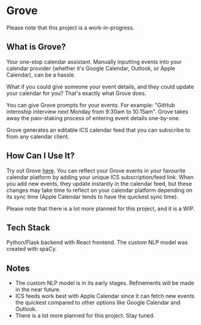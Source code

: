# Grove

Please note that this project is a work-in-progress.

## What is Grove?
Your one-stop calendar assistant. Manually inputting events into your calendar provider (whether it's Google Calendar, Outlook, or Apple Calendar), can be a hassle.

What if you could give someone your event details, and they could update your calendar for you? That's exactly what Grove does.

You can give Grove prompts for your events. For example: "GitHub internship interview next Monday from 9:30am to 10:15am". Grove takes away the pain-staking process of entering event details one-by-one.

Grove generates an editable ICS calendar feed that you can subscribe to from any calendar client.

## How Can I Use It?
Try out Grove [here](https://d3c1t09rjq982a.cloudfront.net). You can reflect your Grove events in your favourite calendar platform by adding your unique ICS subscription/feed link. When you add new events, they update instantly in the calendar feed, but these changes may take time to reflect on your calendar platform depending on its sync time (Apple Calendar tends to have the quickest sync time).

Please note that there is a lot more planned for this project, and it is a WIP.


## Tech Stack
Python/Flask backend with React frontend. The custom NLP model was created with spaCy.

## Notes
- The custom NLP model is in its early stages. Refinements will be made in the near future.
- ICS feeds work best with Apple Calendar since it can fetch new events the quickest compared to other options like Google Calendar and Outlook.
- There is a lot more planned for this project. Stay tuned.
